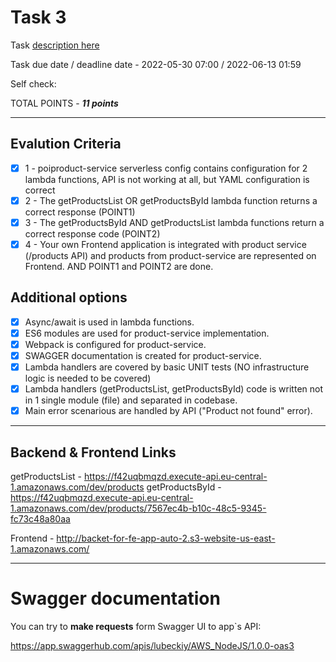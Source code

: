 # __Task 3__

Task [description here](https://github.com/EPAM-JS-Competency-center/cloud-development-course-initial/blob/main/3_serverless_api/task.md)

Task due date / deadline date - 2022-05-30 07:00 / 2022-06-13 01:59

Self check:
 
 TOTAL POINTS - _**11 points**_
 
-----------

## __Evalution Criteria__

- [x] 1 - poiproduct-service serverless config contains configuration for 2 lambda functions, API is not working at all, but YAML configuration is correct
- [x] 2 - The getProductsList OR getProductsById lambda function returns a correct response (POINT1)
- [x] 3 - The getProductsById AND getProductsList lambda functions return a correct response code (POINT2)
- [x] 4 - Your own Frontend application is integrated with product service (/products API) and products from product-service are represented on Frontend. AND POINT1 and POINT2 are done.

## __Additional options__

- [x] Async/await is used in lambda functions.
- [x] ES6 modules are used for product-service implementation.
- [x] Webpack is configured for product-service.
- [x] SWAGGER documentation is created for product-service.
- [x] Lambda handlers are covered by basic UNIT tests (NO infrastructure logic is needed to be covered)
- [x] Lambda handlers (getProductsList, getProductsById) code is written not in 1 single module (file) and separated in codebase.
- [x] Main error scenarious are handled by API ("Product not found" error).
 
-----------

## __Backend & Frontend Links__

getProductsList - https://f42uqbmqzd.execute-api.eu-central-1.amazonaws.com/dev/products
getProductsById - https://f42uqbmqzd.execute-api.eu-central-1.amazonaws.com/dev/products/7567ec4b-b10c-48c5-9345-fc73c48a80aa

Frontend - http://backet-for-fe-app-auto-2.s3-website-us-east-1.amazonaws.com/
 
-----------

# __Swagger documentation__

You can try to __make requests__ form Swagger UI to app`s API:

https://app.swaggerhub.com/apis/lubeckiy/AWS_NodeJS/1.0.0-oas3
